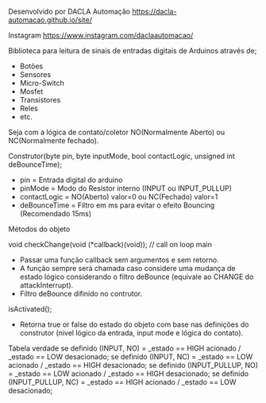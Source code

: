 Desenvolvido por DACLA Automação
https://dacla-automacao.github.io/site/

Instagram
https://www.instagram.com/daclaautomacao/

Biblioteca para leitura de sinais de entradas digitais de Arduinos através de;
- Botões
- Sensores
- Micro-Switch
- Mosfet
- Transistores
- Reles
- etc.

Seja com a lógica de contato/coletor NO(Normalmente Aberto) ou NC(Normalmente fechado).

Construtor(byte pin, byte inputMode, bool contactLogic, unsigned int deBounceTime);
- pin           =   Entrada digital do arduino
- pinMode		    =   Modo do Resistor interno (INPUT ou INPUT_PULLUP)
- contactLogic  =   NO(Aberto) valor=0 ou NC(Fechado) valor=1
- deBounceTime	=   Filtro em ms para evitar o efeito Bouncing (Recomendado 15ms)

Métodos do objeto

void checkChange(void (*callback)(void));          // call on loop main
- Passar uma função callback sem argumentos e sem retorno.
- A função sempre será chamada caso considere uma mudança de estado lógico considerando o filtro deBounce (equivale ao CHANGE do attackInterrupt).
- Filtro deBounce difinido no contrutor.

isActivated();
- Retorna true or false do estado do objeto com base nas definições do construtor (nivel lógico da entrada, input mode e lógica do contato).

Tabela verdade
se definido (INPUT, NO)         =   _estado == HIGH acionado  / _estado == LOW desacionado;
se definido (INPUT, NC)         =   _estado == LOW acionado   / _estado == HIGH desacionado;
se definido (INPUT_PULLUP, NO)  =   _estado == LOW acionado   / _estado == HIGH desacionado;
se definido (INPUT_PULLUP, NC)  =   _estado == HIGH acionado  / _estado == LOW desacionado;
